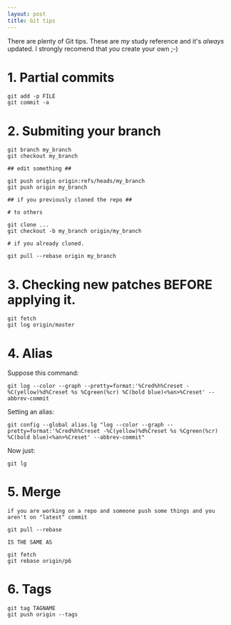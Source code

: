 ```yaml
---
layout: post
title: Git tips 
---
```


There are plenty of Git tips. These are *my* study reference and it's *always* updated. I strongly recomend that _you_ create your own ;-)

# 1. Partial commits

    git add -p FILE
    git commit -a

# 2. Submiting your branch

    git branch my_branch
    git checkout my_branch

    ## edit something ##

    git push origin origin:refs/heads/my_branch
    git push origin my_branch

    ## if you previously cloned the repo ##

    # to others

    git clone ...
    git checkout -b my_branch origin/my_branch

    # if you already cloned.

    git pull --rebase origin my_branch

# 3. Checking new patches BEFORE applying it.

    git fetch
    git log origin/master

# 4. Alias

Suppose this command:

    git log --color --graph --pretty=format:'%Cred%h%Creset -%C(yellow)%d%Creset %s %Cgreen(%cr) %C(bold blue)<%an>%Creset' --abbrev-commit

Setting an alias:

    git config --global alias.lg "log --color --graph --pretty=format:'%Cred%h%Creset -%C(yellow)%d%Creset %s %Cgreen(%cr) %C(bold blue)<%an>%Creset' --abbrev-commit"

Now just:

    git lg

# 5. Merge

    if you are working on a repo and someone push some things and you aren't on "latest" commit

    git pull --rebase

    IS THE SAME AS

    git fetch
    git rebase origin/p6

# 6. Tags

    git tag TAGNAME
    git push origin --tags
